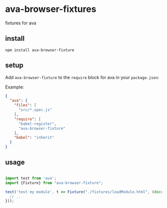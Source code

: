 # ava-browser-fixtures

fixtures for ava

## install

```
npm install ava-browser-fixture
```

## setup

Add `ava-browser-fixture` to the `require` block for ava in your `package.json`: 

Example:

```json
{
  "ava": {
    "files": [
      "src/*.spec.js"
    ],
    "require": [
      "babel-register",
      "ava-browser-fixture"
    ],
    "babel": "inherit"
  }
}
```

## usage

```js

import test from 'ava';
import {Fixture} from "ava-browser-fixture";

test('test my module', t => Fixture("./fixtures/loadModule.html", (document) => {
  // .. 
}));
```

